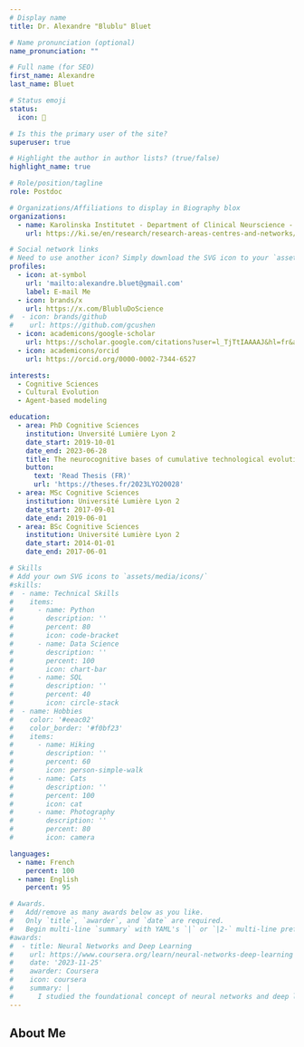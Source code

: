 ```yaml
---
# Display name
title: Dr. Alexandre "Blublu" Bluet

# Name pronunciation (optional)
name_pronunciation: ""

# Full name (for SEO)
first_name: Alexandre
last_name: Bluet

# Status emoji
status:
  icon: 🙅

# Is this the primary user of the site?
superuser: true

# Highlight the author in author lists? (true/false)
highlight_name: true

# Role/position/tagline
role: Postdoc

# Organizations/Affiliations to display in Biography blox
organizations:
  - name: Karolinska Institutet - Department of Clinical Neurscience - Emotion Lab - Andreas Olsson's research group
    url: https://ki.se/en/research/research-areas-centres-and-networks/research-groups/emotion-lab-andreas-olssons-research-group

# Social network links
# Need to use another icon? Simply download the SVG icon to your `assets/media/icons/` folder.
profiles:
  - icon: at-symbol
    url: 'mailto:alexandre.bluet@gmail.com'
    label: E-mail Me
  - icon: brands/x
    url: https://x.com/BlubluDoScience
#  - icon: brands/github
#    url: https://github.com/gcushen
  - icon: academicons/google-scholar
    url: https://scholar.google.com/citations?user=l_TjTtIAAAAJ&hl=fr&authuser=1
  - icon: academicons/orcid
    url: https://orcid.org/0000-0002-7344-6527

interests:
  - Cognitive Sciences
  - Cultural Evolution
  - Agent-based modeling

education:
  - area: PhD Cognitive Sciences
    institution: Unversité Lumière Lyon 2
    date_start: 2019-10-01
    date_end: 2023-06-28
    title: The neurocognitive bases of cumulative technological evolution":" Insigh from computational modeling and neuroimaging
    button:
      text: 'Read Thesis (FR)'
      url: 'https://theses.fr/2023LYO20028'
  - area: MSc Cognitive Sciences
    institution: Université Lumière Lyon 2
    date_start: 2017-09-01
    date_end: 2019-06-01
  - area: BSc Cognitive Sciences
    institution: Université Lumière Lyon 2
    date_start: 2014-01-01
    date_end: 2017-06-01

# Skills
# Add your own SVG icons to `assets/media/icons/`
#skills:
#  - name: Technical Skills
#    items:
#      - name: Python
#        description: ''
#        percent: 80
#        icon: code-bracket
#      - name: Data Science
#        description: ''
#        percent: 100
#        icon: chart-bar
#      - name: SQL
#        description: ''
#        percent: 40
#        icon: circle-stack
#  - name: Hobbies
#    color: '#eeac02'
#    color_border: '#f0bf23'
#    items:
#      - name: Hiking
#        description: ''
#        percent: 60
#        icon: person-simple-walk
#      - name: Cats
#        description: ''
#        percent: 100
#        icon: cat
#      - name: Photography
#        description: ''
#        percent: 80
#        icon: camera

languages:
  - name: French
    percent: 100
  - name: English
    percent: 95

# Awards.
#   Add/remove as many awards below as you like.
#   Only `title`, `awarder`, and `date` are required.
#   Begin multi-line `summary` with YAML's `|` or `|2-` multi-line prefix and indent 2 spaces below.
#awards:
#  - title: Neural Networks and Deep Learning
#    url: https://www.coursera.org/learn/neural-networks-deep-learning
#    date: '2023-11-25'
#    awarder: Coursera
#    icon: coursera
#    summary: |
#      I studied the foundational concept of neural networks and deep learning. By the end, I was familiar with the significant technological trends driving the rise of deep learning; build, train, and apply fully connected deep neural networks; implement efficient (vectorized) neural networks; identify key parameters in a neural network’s architecture; and apply deep learning to your own applications.
---
```


## About Me
